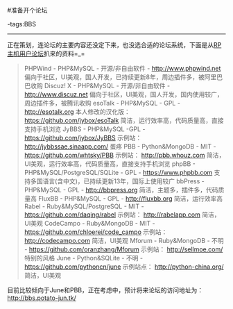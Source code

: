 #准备开个论坛

-tags:BBS

----

正在策划，连论坛的主要内容还没定下来，也没选合适的论坛系统，下面是从[RP主机](http://rp2.jybox.net/)[用户论坛](http://rp-bbs.jybox.net/9-%E8%B5%84%E6%96%99%E9%80%89%E6%8B%A9%E5%90%88%E9%80%82%E7%9A%84%E8%AE%BA%E5%9D%9B%E7%B3%BB%E7%BB%9F)扒来的资料=_=
>PHPWind - PHP&MySQL - 开源/非自由软件 - http://www.phpwind.net 
偏向于社区，UI美观，国人开发，已持续更新8年，周边插件多，被阿里巴巴收购
>Discuz! X - PHP&MySQL - 开源/非自由软件 - http://www.discuz.net 
偏向于社区，UI美观，国人开发，国内使用较广，周边插件多，被腾讯收购
>esoTalk - PHP&MySQL - GPL - http://esotalk.org 
本人修改的汉化版： https://github.com/jybox/esoTalk
简洁，运行效率高，代码质量高，直接支持手机浏览
>JyBBS - PHP&MySQL -GPL - https://github.com/jybox/JyBBS 
示例站： http://jybbssae.sinaapp.com/ 
蛋疼
>PBB - Python&MongoDB - MIT - https://github.com/whtsky/PBB 
示例站： http://pbb.whouz.com 
简洁，UI美观，运行效率高，代码质量高，直接支持手机浏览
>phpBB - PHP&MySQL/PostgreSQL/SQLite - GPL - https://www.phpbb.com 
支持多国语言(含中文)，已持续更新13年，国际上使用较广
>bbPress - PHP&MySQL - GPL - http://bbpress.org 
简洁，主题多，插件多，代码质量高
>FluxBB - PHP&MySQL - GPL - http://fluxbb.org 
简洁，运行效率高
>Rabel - Ruby&MySQL/PostgreSQL - MIT - https://github.com/daqing/rabel 
示例站： http://rabelapp.com 
简洁，UI美观
>CodeCampo - Ruby&MongoDB - MIT - https://github.com/chloerei/code_campo 
示例站： http://codecampo.com 
简洁，UI美观
>Mforum - Ruby&MongoDB - 不明 - https://github.com/oranzhang/Mforum 
示例站： http://sellmoe.com/ 
特别的风格
>June - Python&SQLite - 不明 - https://github.com/pythoncn/june 
示例站点： http://python-china.org/ 
简洁，UI美观

目前比较倾向于June和PBB，正在考虑中，预计将来论坛的访问地址为：
http://bbs.potato-jun.tk/